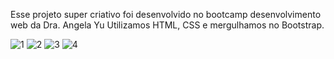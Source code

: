 Esse projeto super criativo foi desenvolvido no bootcamp desenvolvimento web da Dra. Angela Yu
Utilizamos HTML, CSS e mergulhamos no Bootstrap.

![1](https://github.com/Taize-It/tinder-cat/assets/143529957/13625bb2-113f-496f-982a-a4b402bd4977)
![2](https://github.com/Taize-It/tinder-cat/assets/143529957/905e79a8-3c73-4206-b48f-94e017bb0948)
![3](https://github.com/Taize-It/tinder-cat/assets/143529957/68b84064-8a2a-463d-89e1-19eb39dcde72)
![4](https://github.com/Taize-It/tinder-cat/assets/143529957/c57f1ffb-a73f-4266-a93e-3b4c2bc29b95)




